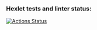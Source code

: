 ### Hexlet tests and linter status:
[![Actions Status](https://github.com/limir28/data-analytics-project-96/actions/workflows/hexlet-check.yml/badge.svg)](https://github.com/limir28/data-analytics-project-96/actions)